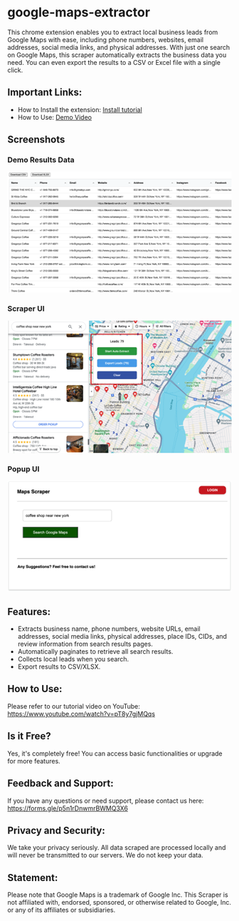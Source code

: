 # google-maps-extractor

This chrome extension enables you to extract local business leads from Google Maps with ease, including phone numbers, websites, email addresses, social media links, and physical addresses. With just one search on Google Maps, this scraper automatically extracts the business data you need. You can even export the results to a CSV or Excel file with a single click.

## Important Links:

- How to Install the extension: [Install tutorial](https://www.gmapsemailextractor.com/addtochrome)
- How to Use: [Demo Video](https://www.youtube.com/watch?v=pT8y7gjMQqs)

## Screenshots

### Demo Results Data

![Demo Data Results](./screenshot/demo_data.png)

### Scraper UI

![Scraper UI](./screenshot/ui.png)

### Popup UI

![Popup UI](./screenshot/popup.png)

## Features:

- Extracts business name, phone numbers, website URLs, email addresses, social media links, physical addresses, place IDs, CIDs, and review information from search results pages.
- Automatically paginates to retrieve all search results.
- Collects local leads when you search.
- Export results to CSV/XLSX.

## How to Use:

Please refer to our tutorial video on YouTube: https://www.youtube.com/watch?v=pT8y7gjMQqs

## Is it Free?

Yes, it's completely free! You can access basic functionalities or upgrade for more features.

## Feedback and Support:

If you have any questions or need support, please contact us here: https://forms.gle/p5n1rDnwmrBWMQ3X6

## Privacy and Security:

We take your privacy seriously. All data scraped are processed locally and will never be transmitted to our servers. We do not keep your data.

## Statement:

Please note that Google Maps is a trademark of Google Inc. This Scraper is not affiliated with, endorsed, sponsored, or otherwise related to Google, Inc. or any of its affiliates or subsidiaries.
